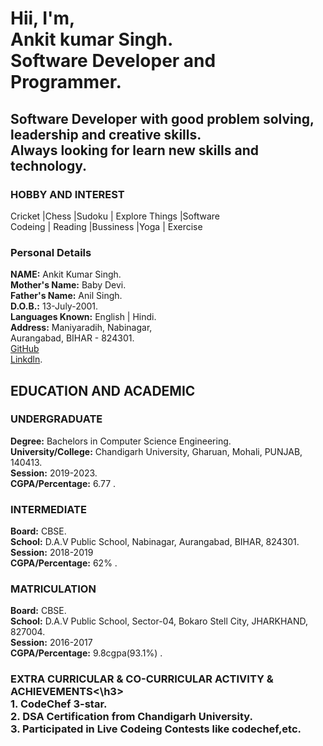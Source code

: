  <!--  Brief introduction. -->
 <h1>Hii, I'm,<br>
 Ankit kumar Singh.<br>
 Software Developer and Programmer.
 </h1>
 <h2>Software Developer with good problem solving, leadership and creative skills.<br>
 Always looking for learn new skills and technology.</h2>

 <!-- Hobby and Interset -->                                         
 <h3>HOBBY AND INTEREST</h3>                                       
 Cricket |Chess |Sudoku | Explore Things |Software  <br>           
 Codeing | Reading |Bussiness |Yoga | Exercise 
 
 <Personal Details>
 <h3>Personal Details</h3>
 <b>NAME:</b> Ankit Kumar Singh.<br>
 <b>Mother's Name:</b> Baby Devi.<br>
 <b>Father's Name:</b> Anil Singh.<br>
 <b>D.O.B.:</b> 13-July-2001.<br>
 <b>Languages Known:</b> English | Hindi.<br>
 <b>Address:</b> Maniyaradih, Nabinagar, 
 <br> Aurangabad, BIHAR - 824301.<br>
 <a href="https://www.github.com/asgaddi07">GitHub</a><br>
 <a href="https:www.linkedin.com/in/asgaddi07">Linkdln</a>.
 
<!-- EDUCATION AND ACADEMIC -->
 <h2>EDUCATION AND ACADEMIC</h2>
 <h3>UNDERGRADUATE</h3>
 <b>Degree:</b> Bachelors in Computer Science Engineering.<br>
 <b>University/College:</b> Chandigarh University, Gharuan, Mohali, PUNJAB, 140413.<br>
 <b>Session:</b> 2019-2023.<br>
<b>CGPA/Percentage:</b> 6.77 .

 <h3>INTERMEDIATE</h3>
 <b>Board:</b> CBSE.<br>
 <b>School:</b> D.A.V Public School, Nabinagar, Aurangabad, BIHAR, 824301.<br>
 <b>Session:</b> 2018-2019<br>
 <b>CGPA/Percentage:</b> 62% .

 <h3>MATRICULATION</h3>
 <b>Board:</b> CBSE.<br>
 <b>School:</b> D.A.V Public School, Sector-04, Bokaro Stell City, JHARKHAND, 827004.<br>
 <b>Session:</b> 2016-2017<br>
 <b>CGPA/Percentage:</b> 9.8cgpa(93.1%) .
                 
<h3>EXTRA CURRICULAR & CO-CURRICULAR ACTIVITY & ACHIEVEMENTS<\h3><br>
 <b>1.</b> CodeChef 3-star.<br>
 <b>2.</b> DSA Certification from Chandigarh University.<br>
 <b>3.</b> Participated in Live Codeing Contests like codechef,etc.


 
 
 
 
 
